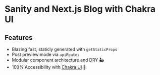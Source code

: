 # Sanity and Next.js Blog with Chakra UI

## Features
- Blazing fast, staticly generated with `getStaticProps`
- Post preview mode via `apiRoutes`
- Modular component architecture and DRY 🏜️
- 100% Accessibility with [Chakra UI](https://chakra-ui.com) 💯
